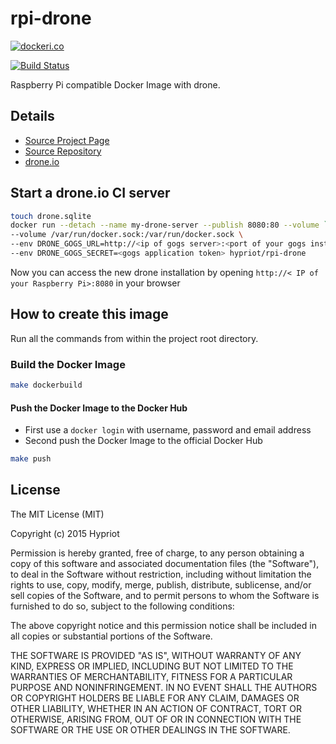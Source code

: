 # rpi-drone

[![dockeri.co](http://dockeri.co/image/hypriot/rpi-drone)](https://registry.hub.docker.com/u/hypriot/rpi-drone/)

[![Build Status](http://armbuilder.hypriot.com/api/badge/github.com/hypriot/rpi-drone/status.svg?branch=master)](http://armbuilder.hypriot.com/github.com/hypriot/rpi-drone)

Raspberry Pi compatible Docker Image with drone.

## Details
- [Source Project Page](https://github.com/hypriot)
- [Source Repository](https://github.com/hypriot/rpi-drone)
- [drone.io](https://github.com/drone/drone)

## Start a drone.io CI server
```bash
touch drone.sqlite
docker run --detach --name my-drone-server --publish 8080:80 --volume `pwd`/drone.sqlite \
--volume /var/run/docker.sock:/var/run/docker.sock \
--env DRONE_GOGS_URL=http://<ip of gogs server>:<port of your gogs installation> \
--env DRONE_GOGS_SECRET=<gogs application token> hypriot/rpi-drone
```
Now you can access the new drone installation by opening `http://< IP of your Raspberry Pi>:8080` in your browser

## How to create this image

Run all the commands from within the project root directory.

### Build the Docker Image
```bash
make dockerbuild
```

#### Push the Docker Image to the Docker Hub
* First use a `docker login` with username, password and email address
* Second push the Docker Image to the official Docker Hub

```bash
make push
```

## License

The MIT License (MIT)

Copyright (c) 2015 Hypriot

Permission is hereby granted, free of charge, to any person obtaining a copy
of this software and associated documentation files (the "Software"), to deal
in the Software without restriction, including without limitation the rights
to use, copy, modify, merge, publish, distribute, sublicense, and/or sell
copies of the Software, and to permit persons to whom the Software is
furnished to do so, subject to the following conditions:

The above copyright notice and this permission notice shall be included in all
copies or substantial portions of the Software.

THE SOFTWARE IS PROVIDED "AS IS", WITHOUT WARRANTY OF ANY KIND, EXPRESS OR
IMPLIED, INCLUDING BUT NOT LIMITED TO THE WARRANTIES OF MERCHANTABILITY,
FITNESS FOR A PARTICULAR PURPOSE AND NONINFRINGEMENT. IN NO EVENT SHALL THE
AUTHORS OR COPYRIGHT HOLDERS BE LIABLE FOR ANY CLAIM, DAMAGES OR OTHER
LIABILITY, WHETHER IN AN ACTION OF CONTRACT, TORT OR OTHERWISE, ARISING FROM,
OUT OF OR IN CONNECTION WITH THE SOFTWARE OR THE USE OR OTHER DEALINGS IN THE
SOFTWARE.
